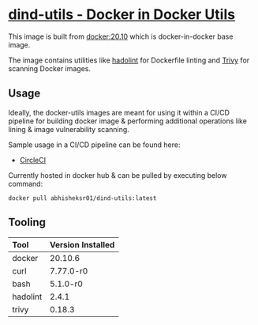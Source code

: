 # [dind-utils - Docker in Docker Utils](https://hub.docker.com/r/abhisheksr01/dind-utils)

This image is built from [docker:20.10](https://hub.docker.com/_/docker?tab=description&page=1&ordering=last_updated) which is docker-in-docker base image.

The image contains utilities like [hadolint](https://github.com/hadolint/hadolint) for Dockerfile linting and [Trivy](https://github.com/aquasecurity/trivy) for scanning Docker images.

## Usage

Ideally, the docker-utils images are meant for using it within a CI/CD pipeline for building docker image  & performing additional operations like lining & image vulnerability scanning.

Sample usage in a CI/CD pipeline can be found here:

- [CircleCI](https://github.com/abhisheksr01/spring-boot-microservice-best-practices/blob/ad3f66bac9b777c52a1f56659f413acfc47ece39/.circleci/config.yml#L157)

Currently hosted in docker hub & can be pulled by executing below command:

```
docker pull abhisheksr01/dind-utils:latest
```

## Tooling

| Tool          | Version Installed       |
|:--------------|:------------------------|
| docker        | 20.10.6                 |
| curl          | 7.77.0-r0               |
| bash          | 5.1.0-r0                |
| hadolint      | 2.4.1                   |
| trivy         | 0.18.3                  |